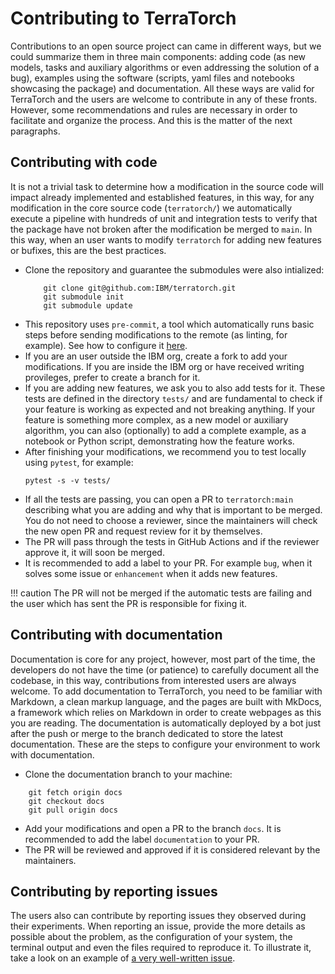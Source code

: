 # Contributing to TerraTorch

Contributions to an open source project can came in different ways, but we could summarize them in three main
components: adding code (as new models, tasks and
auxiliary algorithms or even addressing the solution of a bug), examples using the software (scripts, yaml files and notebooks showcasing the package) and documentation.
All these ways are valid for TerraTorch
and the users are welcome to contribute in any of these fronts. However, some recommendations and rules are
necessary in order to facilitate and organize the process. And this is the matter of the next paragraphs. 

## Contributing with code

It is not a trivial task to determine how a modification in the source code will impact already implemented
and established features, in this way, for any modification in the core source code (`terratorch/`) we
automatically execute
a pipeline with hundreds of unit and integration tests to verify that the package have not broken after the
modification be merged to `main`. In this way, when an user wants to modify
`terratorch` for adding new features or bufixes, this are the best practices. 

* Clone the repository and guarantee the submodules were also intialized:
    ```
        git clone git@github.com:IBM/terratorch.git
        git submodule init
        git submodule update
    ```
* This repository uses `pre-commit`, a tool which automatically runs basic
    steps before sending modifications to the remote (as linting, for example).
    See how to configure it [here](https://pre-commit.com/#installation). 
* If you are an user outside the IBM org, create a fork to add your modifications. If you are inside the IBM
    org or have received writing provileges, prefer to create a branch for it. 
* If you are adding new features, we ask you to also add tests for it. These tests are defined in the
    directory `tests/` and are fundamental to check if your feature is working as expected and not breaking
    anything. If your feature is something more complex, as a new model or auxiliary algorithm, you can also
    (optionally) to add a complete example, as a notebook or Python script, demonstrating how the feature works.
* After finishing your modifications, we recommend you to test locally using `pytest`, for example:
    ```
    pytest -s -v tests/
    ```
* If all the tests are passing, you can open a PR to `terratorch:main` describing what you are adding and why
    that is important to be merged. You
    do not need to choose a reviewer, since the maintainers will check the new open PR and request review for it by themselves.  
* The PR will pass through the tests in GitHub Actions and if the reviewer approve it, it will soon be merged. 
* It is recommended to add a label to your PR. For example `bug`, when it solves some issue or `enhancement`
    when it adds new features. 

!!! caution
    The PR will not be merged if the automatic tests are failing and the user which has sent the PR is responsible for fixing it. 

## Contributing with documentation

Documentation is core for any project, however, most part of the time, the developers do not have the time (or
patience) to carefully document all the codebase, in this way, contributions from interested users are always
welcome. 
To add documentation to TerraTorch, you need to be familiar with Markdown, a clean markup language, and the pages are built with
MkDocs, a framework which relies on Markdown in order to create webpages as this you are reading. The documentation is automatically
deployed by a bot just after the push or merge to the branch dedicated to store the latest documentation.
These are the steps to configure your environment to work with documentation.

* Clone the documentation branch to your machine:
```
    git fetch origin docs
    git checkout docs
    git pull origin docs
```
* Add your modifications and open a PR to the branch `docs`. It is recommended to add the label `documentation` to your PR.
* The PR will be reviewed and approved if it is considered relevant by the maintainers. 

## Contributing by reporting issues

The users also can contribute by reporting issues they observed during their experiments. When reporting an issue, provide the more details as possible about the problem, as the configuration of your system,
the terminal output and even the files required to reproduce it. To
illustrate it, take a
look on an example of [a very well-written issue](https://github.com/IBM/terratorch/issues/506). 
